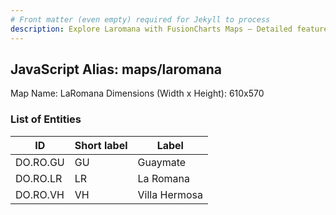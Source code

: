 ```yaml
---
# Front matter (even empty) required for Jekyll to process
description: Explore Laromana with FusionCharts Maps – Detailed features for seamless integration. Try now & enhance your data visualization today! 
---
```


## JavaScript Alias: maps/laromana

Map Name: LaRomana
Dimensions (Width x Height): 610x570





### List of Entities

ID | Short label | Label
---|---|---|
DO.RO.GU|GU|Guaymate
DO.RO.LR|LR|La Romana
DO.RO.VH|VH|Villa Hermosa
